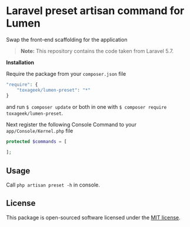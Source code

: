 # Laravel preset artisan command for Lumen

Swap the front-end scaffolding for the application

> **Note:** This repository contains the code taken from Laravel 5.7.

**Installation**

Require the package from your `composer.json` file


```php
"require": {
    "toxageek/lumen-preset": "*"
}
```

and run `$ composer update` or both in one with `$ composer require toxageek/lumen-preset`.


Next register the following Console Command to your `app/Console/Kernel.php` file

```php
protected $commands = [
    
];
```

## Usage

Call `php artisan preset -h` in console.

## License

This package is open-sourced software licensed under the [MIT license](https://opensource.org/licenses/MIT).